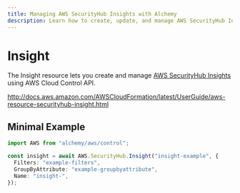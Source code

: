 ```yaml
---
title: Managing AWS SecurityHub Insights with Alchemy
description: Learn how to create, update, and manage AWS SecurityHub Insights using Alchemy Cloud Control.
---
```


# Insight

The Insight resource lets you create and manage [AWS SecurityHub Insights](https://docs.aws.amazon.com/securityhub/latest/userguide/) using AWS Cloud Control API.

http://docs.aws.amazon.com/AWSCloudFormation/latest/UserGuide/aws-resource-securityhub-insight.html

## Minimal Example

```ts
import AWS from "alchemy/aws/control";

const insight = await AWS.SecurityHub.Insight("insight-example", {
  Filters: "example-filters",
  GroupByAttribute: "example-groupbyattribute",
  Name: "insight-",
});
```

